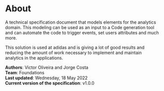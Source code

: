 # About

A technical specification document that models elements for the analytics domain. This modeling can be used as an input to a Code generation tool and can automate the code to trigger events, set users attributes and much more.

This solution is used at adidas and is giving a lot of good results and reducing the amount of work necessary to implement and maintain analytics in the applications.

**Authors**: Victor Oliveira and Jorge Costa  
**Team**: Foundations  
**Last updated**: Wednesday, 18 May 2022  
**Current version of the specification**: v1.0.0